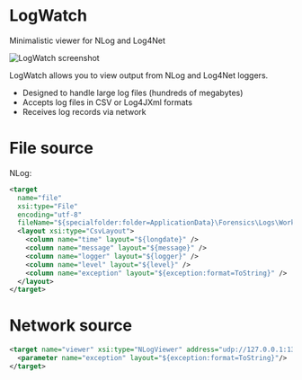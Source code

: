 LogWatch
========

Minimalistic viewer for NLog and Log4Net

![LogWatch screenshot](http://i.imgur.com/1lSe8hK.png)

LogWatch allows you to view output from NLog and Log4Net loggers. 
* Designed to handle large log files (hundreds of megabytes)
* Accepts log files in CSV or Log4JXml formats
* Receives log records via network

# File source

NLog:
```xml
<target 
  name="file" 
  xsi:type="File" 
  encoding="utf-8"
  fileName="${specialfolder:folder=ApplicationData}\Forensics\Logs\Worker-${shortdate}.log">
  <layout xsi:type="CsvLayout">
    <column name="time" layout="${longdate}" />
    <column name="message" layout="${message}" />
    <column name="logger" layout="${logger}" />
    <column name="level" layout="${level}" />
    <column name="exception" layout="${exception:format=ToString}" />
  </layout>
</target>
```

# Network source

```xml
<target name="viewer" xsi:type="NLogViewer" address="udp://127.0.0.1:13370" includeNLogData="true">
  <parameter name="exception" layout="${exception:format=ToString}"/>
</target>
```

